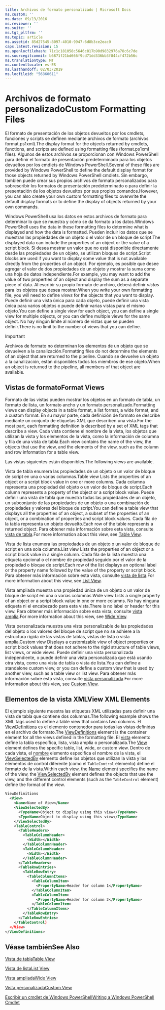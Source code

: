 ```yaml
---
title: Archivos de formato personalizado | Microsoft Docs
ms.custom: ''
ms.date: 09/13/2016
ms.reviewer: ''
ms.suite: ''
ms.tgt_pltfrm: ''
ms.topic: article
ms.assetid: 85d27545-8097-4010-9947-6d8b3ce2eac0
caps.latest.revision: 15
ms.openlocfilehash: 71c1c181058c5646c817b90d9832976a78c6c7de
ms.sourcegitcommit: b6871f21bd666f9cd71dd336bb3f844cf472b56c
ms.translationtype: MT
ms.contentlocale: es-ES
ms.lasthandoff: 02/03/2019
ms.locfileid: "56860611"
---
```

# <a name="custom-formatting-files"></a><span data-ttu-id="d1974-102">Archivos de formato personalizado</span><span class="sxs-lookup"><span data-stu-id="d1974-102">Custom Formatting Files</span></span>

<span data-ttu-id="d1974-103">El formato de presentación de los objetos devueltos por los cmdlets, funciones y scripts se definen mediante archivos de formato (archivos format.ps1xml).</span><span class="sxs-lookup"><span data-stu-id="d1974-103">The display format for the objects returned by cmdlets, functions, and scripts are defined using formatting files (format.ps1xml files).</span></span> <span data-ttu-id="d1974-104">Algunos de estos archivos se proporcionan con Windows PowerShell para definir el formato de presentación predeterminado para los objetos devueltos por los cmdlets de Windows PowerShell.</span><span class="sxs-lookup"><span data-stu-id="d1974-104">Several of these files are provided by Windows PowerShell to define the default display format for those objects returned by Windows PowerShell cmdlets.</span></span> <span data-ttu-id="d1974-105">Sin embargo, también puede crear sus propios archivos de formato personalizados para sobrescribir los formatos de presentación predeterminado o para definir la presentación de los objetos devueltos por sus propios comandos.</span><span class="sxs-lookup"><span data-stu-id="d1974-105">However, you can also create your own custom formatting files to overwrite the default display formats or to define the display of objects returned by your own commands.</span></span>

<span data-ttu-id="d1974-106">Windows PowerShell usa los datos en estos archivos de formato para determinar lo que se muestra y cómo se da formato a los datos.</span><span class="sxs-lookup"><span data-stu-id="d1974-106">Windows PowerShell uses the data in these formatting files to determine what is displayed and how the data is formatted.</span></span> <span data-ttu-id="d1974-107">Pueden incluir los datos que se muestran las propiedades de un objeto o el valor de un bloque de script.</span><span class="sxs-lookup"><span data-stu-id="d1974-107">The displayed data can include the properties of an object or the value of a script block.</span></span>  <span data-ttu-id="d1974-108">Si desea mostrar un valor que no está disponible directamente desde las propiedades de un objeto, se utilizan bloques de script.</span><span class="sxs-lookup"><span data-stu-id="d1974-108">Script blocks are used if you want to display some value that is not available directly from the properties of an object.</span></span> <span data-ttu-id="d1974-109">Por ejemplo, es posible que desee agregar el valor de dos propiedades de un objeto y mostrar la suma como una hoja de datos independiente.</span><span class="sxs-lookup"><span data-stu-id="d1974-109">For example, you may want to add the value of two properties of an object and display the sum as a separate piece of data.</span></span> <span data-ttu-id="d1974-110">Al escribir su propio formato de archivo, deberá definir *vistas* para los objetos que desea mostrar.</span><span class="sxs-lookup"><span data-stu-id="d1974-110">When you write your own formatting file, you will need to define *views* for the objects that you want to display.</span></span> <span data-ttu-id="d1974-111">Puede definir una vista única para cada objeto, puede definir una vista única para varios objetos o puede definir varias vistas para el mismo objeto.</span><span class="sxs-lookup"><span data-stu-id="d1974-111">You can define a single view for each object, you can define a single view for multiple objects, or you can define multiple views for the same object.</span></span> <span data-ttu-id="d1974-112">No hay ningún límite al número de vistas que se pueden definir.</span><span class="sxs-lookup"><span data-stu-id="d1974-112">There is no limit to the number of views that you can define.</span></span>

> [!IMPORTANT]
> <span data-ttu-id="d1974-113">Archivos de formato no determinan los elementos de un objeto que se devuelven a la canalización.</span><span class="sxs-lookup"><span data-stu-id="d1974-113">Formatting files do not determine the elements of an object that are returned to the pipeline.</span></span> <span data-ttu-id="d1974-114">Cuando se devuelve un objeto a la canalización, están disponibles todos los miembros de ese objeto.</span><span class="sxs-lookup"><span data-stu-id="d1974-114">When an object is returned to the pipeline, all members of that object are available.</span></span>

## <a name="format-views"></a><span data-ttu-id="d1974-115">Vistas de formato</span><span class="sxs-lookup"><span data-stu-id="d1974-115">Format Views</span></span>

<span data-ttu-id="d1974-116">Formato de las vistas pueden mostrar los objetos en un formato de tabla, un formato de lista, un formato ancho y un formato personalizado.</span><span class="sxs-lookup"><span data-stu-id="d1974-116">Formatting views can display objects in a table format, a list format, a wide format, and a custom format.</span></span> <span data-ttu-id="d1974-117">En su mayor parte, cada definición de formato se describe mediante un conjunto de etiquetas XML que describen una vista.</span><span class="sxs-lookup"><span data-stu-id="d1974-117">For the most part, each formatting definition is described by a set of XML tags that describe a view.</span></span> <span data-ttu-id="d1974-118">Cada vista contiene el nombre de la vista, los objetos que utilizan la vista y los elementos de la vista, como la información de columna y fila de una vista de tabla.</span><span class="sxs-lookup"><span data-stu-id="d1974-118">Each view contains the name of the view, the objects that use the view, and the elements of the view, such as the column and row information for a table view.</span></span>

<span data-ttu-id="d1974-119">Las vistas siguientes están disponibles.</span><span class="sxs-lookup"><span data-stu-id="d1974-119">The following views are available.</span></span>

<span data-ttu-id="d1974-120">Vista de tabla enumera las propiedades de un objeto o un valor de bloque de script en una o varias columnas.</span><span class="sxs-lookup"><span data-stu-id="d1974-120">Table view Lists the properties of an object or a script block value in one or more columns.</span></span> <span data-ttu-id="d1974-121">Cada columna representa una propiedad del objeto o un valor de bloque de script.</span><span class="sxs-lookup"><span data-stu-id="d1974-121">Each column represents a property of the object or a script block value.</span></span> <span data-ttu-id="d1974-122">Puede definir una vista de tabla que muestra todas las propiedades de un objeto, un subconjunto de las propiedades de un objeto o una combinación de propiedades y valores del bloque de script.</span><span class="sxs-lookup"><span data-stu-id="d1974-122">You can define a table view that displays all the properties of an object, a subset of the properties of an object, or a combination of properties and script block values.</span></span> <span data-ttu-id="d1974-123">Cada fila de la tabla representa un objeto devuelto.</span><span class="sxs-lookup"><span data-stu-id="d1974-123">Each row of the table represents a returned object.</span></span> <span data-ttu-id="d1974-124">Para obtener más información sobre esta vista, consulte [vista de tabla](../format/creating-a-table-view.md).</span><span class="sxs-lookup"><span data-stu-id="d1974-124">For more information about this view, see [Table View](../format/creating-a-table-view.md).</span></span>

<span data-ttu-id="d1974-125">Vista de lista enumera las propiedades de un objeto o un valor de bloque de script en una sola columna.</span><span class="sxs-lookup"><span data-stu-id="d1974-125">List view Lists the properties of an object or a script block value in a single column.</span></span> <span data-ttu-id="d1974-126">Cada fila de la lista muestra una etiqueta opcional o el nombre de propiedad seguido por el valor de la propiedad o bloque de script.</span><span class="sxs-lookup"><span data-stu-id="d1974-126">Each row of the list displays an optional label or the property name followed by the value of the property or script block.</span></span> <span data-ttu-id="d1974-127">Para obtener más información sobre esta vista, consulte [vista de lista](../format/creating-a-list-view.md).</span><span class="sxs-lookup"><span data-stu-id="d1974-127">For more information about this view, see [List View](../format/creating-a-list-view.md).</span></span>

<span data-ttu-id="d1974-128">Vista ampliada muestra una propiedad única de un objeto o un valor de bloque de script en una o varias columnas.</span><span class="sxs-lookup"><span data-stu-id="d1974-128">Wide view Lists a single property of an object or a script block value in one or more columns.</span></span> <span data-ttu-id="d1974-129">No hay ninguna etiqueta ni el encabezado para esta vista.</span><span class="sxs-lookup"><span data-stu-id="d1974-129">There is no label or header for this view.</span></span> <span data-ttu-id="d1974-130">Para obtener más información sobre esta vista, consulte [vista amplia](../format/creating-a-wide-view.md).</span><span class="sxs-lookup"><span data-stu-id="d1974-130">For more information about this view, see [Wide View](../format/creating-a-wide-view.md).</span></span>

<span data-ttu-id="d1974-131">Vista personalizada muestra una vista personalizable de las propiedades del objeto o los valores del bloque de script que no se adhiere a la estructura rígida de las vistas de tablas, vistas de lista o vista amplia.</span><span class="sxs-lookup"><span data-stu-id="d1974-131">Custom view Displays a customizable view of object properties or script block values that does not adhere to the rigid structure of table views, list views, or wide views.</span></span> <span data-ttu-id="d1974-132">Puede definir una vista personalizada independiente, o puede definir una vista personalizada que está usando otra vista, como una vista de tabla o vista de lista.</span><span class="sxs-lookup"><span data-stu-id="d1974-132">You can define a standalone custom view, or you can define a custom view that is used by another view, such as a table view or list view.</span></span> <span data-ttu-id="d1974-133">Para obtener más información sobre esta vista, consulte [vista personalizada](../format/creating-custom-controls.md).</span><span class="sxs-lookup"><span data-stu-id="d1974-133">For more information about this view, see [Custom View](../format/creating-custom-controls.md).</span></span>

## <a name="view-xml-elements"></a><span data-ttu-id="d1974-134">Elementos de la vista XML</span><span class="sxs-lookup"><span data-stu-id="d1974-134">View XML Elements</span></span>

<span data-ttu-id="d1974-135">El ejemplo siguiente muestra las etiquetas XML utilizadas para definir una vista de tabla que contiene dos columnas.</span><span class="sxs-lookup"><span data-stu-id="d1974-135">The following example shows the XML tags used to define a table view that contains two columns.</span></span> <span data-ttu-id="d1974-136">El [ViewDefinitions](../format/viewdefinitions-element-format.md) es el elemento contenedor para todas las vistas definidas en el archivo de formato.</span><span class="sxs-lookup"><span data-stu-id="d1974-136">The [ViewDefinitions](../format/viewdefinitions-element-format.md) element is the container element for all the views defined in the formatting file.</span></span> <span data-ttu-id="d1974-137">El [vista](../format/view-element-format.md) elemento define la tabla específica, lista, vista amplia o personalizada.</span><span class="sxs-lookup"><span data-stu-id="d1974-137">The [View](../format/view-element-format.md) element defines the specific table, list, wide, or custom view.</span></span> <span data-ttu-id="d1974-138">Dentro de cada vista, el [nombre](../format/name-element-for-view-format.md) elemento especifica el nombre de la vista, el [ViewSelectedBy](../format/viewselectedby-element-format.md) elemento define los objetos que utilizan la vista y los elementos de control diferente (como el `TableControl` elemento) define el formato de la vista.</span><span class="sxs-lookup"><span data-stu-id="d1974-138">Within each view, the [Name](../format/name-element-for-view-format.md) element specifies the name of the view, the [ViewSelectedBy](../format/viewselectedby-element-format.md) element defines the objects that use the view, and the different control elements (such as the `TableControl` element) define the format of the view.</span></span>

```xml
ViewDefinitions
  <View>
    <Name>Name of View</Name>
    <ViewSelectedBy>
      <TypeName>Object to display using this view</TypeName>
      <TypeName>Object to display using this view</TypeName>
    </ViewSelectedBy>
    <TableControl>
      <TableHeaders>
        <TableColumnHeader>
          <Width></Width>
        </TableColumnHeader>
        <TableColumnHeader>
          <Width></Width>
        </TableColumnHeader>
      </TableHeaders>
      <TableRowEntries>
        <TableRowEntry>
          <TableColumnItems>
            <TableColumnItem>
              <PropertyName>Header for column 1</PropertyName>
            </TableColumnItem>
            <TableColumnItem>
              <PropertyName>Header for column 2</PropertyName>
            </TableColumnItem>
          </TableColumnItems>
        </TableRowEntry>
      </TableRowEntries>
    </TableControl)
  </View>
</ViewDefinitions>

```

## <a name="see-also"></a><span data-ttu-id="d1974-139">Véase también</span><span class="sxs-lookup"><span data-stu-id="d1974-139">See Also</span></span>

[<span data-ttu-id="d1974-140">Vista de tabla</span><span class="sxs-lookup"><span data-stu-id="d1974-140">Table View</span></span>](../format/creating-a-table-view.md)

[<span data-ttu-id="d1974-141">Vista de lista</span><span class="sxs-lookup"><span data-stu-id="d1974-141">List View</span></span>](../format/creating-a-list-view.md)

[<span data-ttu-id="d1974-142">Vista ampliada</span><span class="sxs-lookup"><span data-stu-id="d1974-142">Wide View</span></span>](../format/creating-a-wide-view.md)

[<span data-ttu-id="d1974-143">Vista personalizada</span><span class="sxs-lookup"><span data-stu-id="d1974-143">Custom View</span></span>](../format/creating-custom-controls.md)

[<span data-ttu-id="d1974-144">Escribir un cmdlet de Windows PowerShell</span><span class="sxs-lookup"><span data-stu-id="d1974-144">Writing a Windows PowerShell Cmdlet</span></span>](./writing-a-windows-powershell-cmdlet.md)
